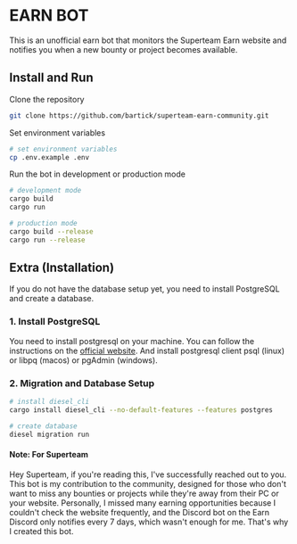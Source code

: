 # EARN BOT

This is an unofficial earn bot that monitors the Superteam Earn website and notifies you when a new bounty or project becomes available.

## Install and Run

Clone the repository

```bash
git clone https://github.com/bartick/superteam-earn-community.git
```

Set environment variables

```bash
# set environment variables
cp .env.example .env
```

Run the bot in development or production mode
```bash
# development mode
cargo build
cargo run

# production mode
cargo build --release
cargo run --release
```

## Extra (Installation)

If you do not have the database setup yet, you need to install PostgreSQL and create a database.

### 1. Install PostgreSQL

You need to install postgresql on your machine. You can follow the instructions on the [official website](https://www.postgresql.org/download/).
And install postgresql client psql (linux) or libpq (macos) or pgAdmin (windows).

### 2. Migration and Database Setup 
```bash
# install diesel_cli
cargo install diesel_cli --no-default-features --features postgres

# create database
diesel migration run
```

#### Note: For Superteam

Hey Superteam, if you're reading this, I've successfully reached out to you. This bot is my contribution to the community, designed for those who don't want to miss any bounties or projects while they're away from their PC or your website. Personally, I missed many earning opportunities because I couldn't check the website frequently, and the Discord bot on the Earn Discord only notifies every 7 days, which wasn't enough for me. That's why I created this bot.